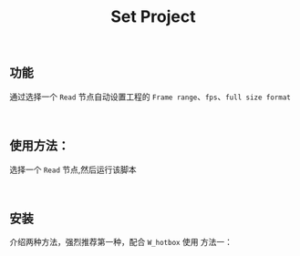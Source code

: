 <h1 align='center'>
  Set Project
</h1>

<br />

## 功能
通过选择一个 `Read` 节点自动设置工程的 `Frame range`、`fps`、`full size format`

<br />

## 使用方法：
选择一个 `Read` 节点,然后运行该脚本

<br />

## 安装
介绍两种方法，强烈推荐第一种，配合 `W_hotbox` 使用
方法一：
